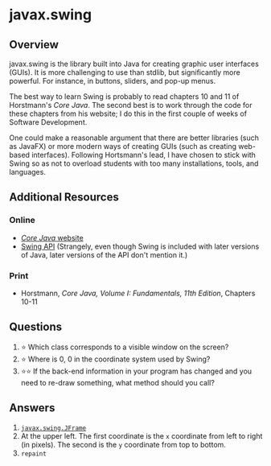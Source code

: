 # javax.swing
## Overview
javax.swing is the library built into Java for creating graphic user interfaces (GUIs). It is more challenging to use than stdlib, but significantly more powerful. For instance, in buttons, sliders, and pop-up menus.

The best way to learn Swing is probably to read chapters 10 and 11 of Horstmann's *Core Java*. The second best is to work through the code for these chapters from his website; I do this in the first couple of weeks of Software Development.

One could make a reasonable argument that there are better libraries (such as JavaFX) or more modern ways of creating GUIs (such as creating web-based interfaces). Following Hortsmann's lead, I have chosen to stick with Swing so as not to overload students with too many installations, tools, and languages.
## Additional Resources
### Online
- [*Core Java* website](http://horstmann.com/corejava/)
- [Swing API](https://docs.oracle.com/javase/8/docs/api/index.html?javax/swing/package-summary.html) (Strangely, even though Swing is included with later versions of Java, later versions of the API don't mention it.)
### Print
- Horstmann, *Core Java, Volume I: Fundamentals, 11th Edition*, Chapters 10-11
## Questions
1. :star: Which class corresponds to a visible window on the screen?
1. :star: Where is 0, 0 in the coordinate system used by Swing?
1. :star::star: If the back-end information in your program has changed and you need to re-draw something, what method should you call?
## Answers
1. [`javax.swing.JFrame`](https://docs.oracle.com/javase/8/docs/api/index.html?javax/swing/package-summary.html)
1. At the upper left. The first coordinate is the `x` coordinate from left to right (in pixels). The second is the `y` coordinate from top to bottom.
1. `repaint`
